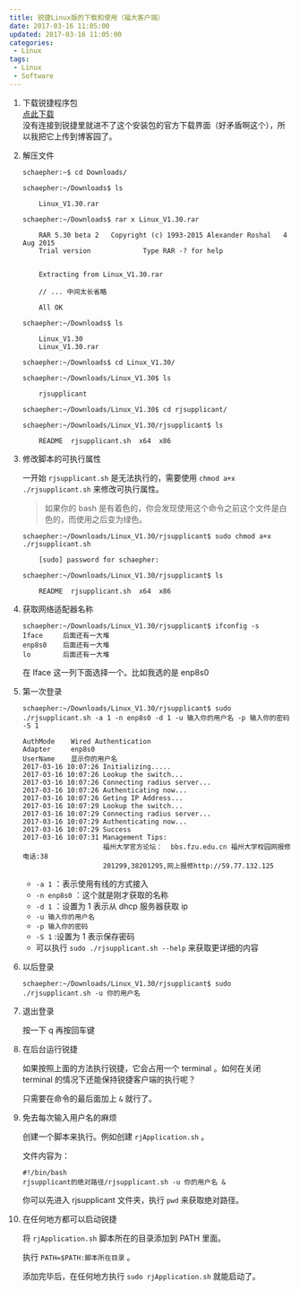 ```yaml
---
title: 锐捷Linux版的下载和使用（福大客户端）
date: 2017-03-16 11:05:00
updated: 2017-03-16 11:05:00
categories:
 - Linux
tags:
 - Linux
 - Software
---
```


1. 下载锐捷程序包  
    [点此下载](http://files.cnblogs.com/files/schaepher/Linux_V1.30.rar)  
    没有连接到锐捷里就进不了这个安装包的官方下载界面（好矛盾啊这个），所以我把它上传到博客园了。

2. 解压文件

    ```Shell
    schaepher:~$ cd Downloads/

    schaepher:~/Downloads$ ls

        Linux_V1.30.rar

    schaepher:~/Downloads$ rar x Linux_V1.30.rar

        RAR 5.30 beta 2   Copyright (c) 1993-2015 Alexander Roshal   4 Aug 2015
        Trial version             Type RAR -? for help


        Extracting from Linux_V1.30.rar

        // ... 中间太长省略

        All OK

    schaepher:~/Downloads$ ls

        Linux_V1.30
        Linux_V1.30.rar

    schaepher:~/Downloads$ cd Linux_V1.30/

    schaepher:~/Downloads/Linux_V1.30$ ls
        
        rjsupplicant

    schaepher:~/Downloads/Linux_V1.30$ cd rjsupplicant/

    schaepher:~/Downloads/Linux_V1.30/rjsupplicant$ ls

        README  rjsupplicant.sh  x64  x86
    ```

3. 修改脚本的可执行属性

    一开始 `rjsupplicant.sh` 是无法执行的，需要使用 `chmod a+x ./rjsupplicant.sh` 来修改可执行属性。  
    > 如果你的 bash 是有着色的，你会发现使用这个命令之前这个文件是白色的，而使用之后变为绿色。

    ```Shell
    schaepher:~/Downloads/Linux_V1.30/rjsupplicant$ sudo chmod a+x ./rjsupplicant.sh 

        [sudo] password for schaepher: 

    schaepher:~/Downloads/Linux_V1.30/rjsupplicant$ ls

        README  rjsupplicant.sh  x64  x86
    ```

4. 获取网络适配器名称

    ```Shell
    schaepher:~/Downloads/Linux_V1.30/rjsupplicant$ ifconfig -s
    Iface     后面还有一大堆
    enp8s0    后面还有一大堆
    lo        后面还有一大堆
    ```

    在 Iface 这一列下面选择一个。比如我选的是 enp8s0

4. 第一次登录

    ```Shell
    schaepher:~/Downloads/Linux_V1.30/rjsupplicant$ sudo ./rjsupplicant.sh -a 1 -n enp8s0 -d 1 -u 输入你的用户名 -p 输入你的密码 -S 1

    AuthMode    Wired Authentication
    Adapter     enp8s0
    UserName    显示你的用户名
    2017-03-16 10:07:26 Initializing.....
    2017-03-16 10:07:26 Lookup the switch...
    2017-03-16 10:07:26 Connecting radius server...
    2017-03-16 10:07:26 Authenticating now...
    2017-03-16 10:07:26 Geting IP Address...
    2017-03-16 10:07:29 Lookup the switch...
    2017-03-16 10:07:29 Connecting radius server...
    2017-03-16 10:07:29 Authenticating now...
    2017-03-16 10:07:29 Success
    2017-03-16 10:07:31 Management Tips:
                        福州大学官方论坛：  bbs.fzu.edu.cn 福州大学校园网报修电话:38
                        201299,38201295,网上报修http://59.77.132.125

    ```

    - `-a 1` ：表示使用有线的方式接入
    - `-n enp8s0` ：这个就是刚才获取的名称
    - `-d 1` ：设置为 1 表示从 dhcp 服务器获取 ip
    - `-u 输入你的用户名` 
    - `-p 输入你的密码`
    - `-S 1` :设置为 1 表示保存密码
    - 可以执行 `sudo ./rjsupplicant.sh --help` 来获取更详细的内容

1. 以后登录

    ```Shells
    schaepher:~/Downloads/Linux_V1.30/rjsupplicant$ sudo ./rjsupplicant.sh -u 你的用户名
    ```

1. 退出登录

    按一下 q 再按回车键

1. 在后台运行锐捷  

    如果按照上面的方法执行锐捷，它会占用一个 terminal 。如何在关闭 terminal 的情况下还能保持锐捷客户端的执行呢？  
    
    只需要在命令的最后面加上 `&` 就行了。

1. 免去每次输入用户名的麻烦

    创建一个脚本来执行。例如创建 `rjApplication.sh` 。  
    
    文件内容为：  
    ```Shells
    #!/bin/bash
    rjsupplicant的绝对路径/rjsupplicant.sh -u 你的用户名 & 
    ```

    你可以先进入 rjsupplicant 文件夹，执行 `pwd` 来获取绝对路径。

1. 在任何地方都可以启动锐捷  

    将 `rjApplication.sh` 脚本所在的目录添加到 PATH 里面。

    执行 `PATH=$PATH:脚本所在目录` 。

    添加完毕后，在任何地方执行 `sudo rjApplication.sh` 就能启动了。

